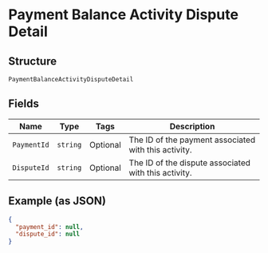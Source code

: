 
# Payment Balance Activity Dispute Detail

## Structure

`PaymentBalanceActivityDisputeDetail`

## Fields

| Name | Type | Tags | Description |
|  --- | --- | --- | --- |
| `PaymentId` | `string` | Optional | The ID of the payment associated with this activity. |
| `DisputeId` | `string` | Optional | The ID of the dispute associated with this activity. |

## Example (as JSON)

```json
{
  "payment_id": null,
  "dispute_id": null
}
```

